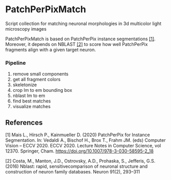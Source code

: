 # PatchPerPixMatch
Script collection for matching neuronal morphologies in 3d multicolor light microscopy images

PatchPerPixMatch is based on PatchPerPix instance segmentations [[1]](#1). 
Moreover, it depends on NBLAST [[2]](#2) to score how well PatchPerPix fragments align with a given target neuron.

### Pipeline
1. remove small components
2. get all fragment colors
3. skeletonize
4. crop lm to em bounding box
5. nblast lm to em
6. find best matches
7. visualize matches

## References
<a id="1">[1]</a> 
Mais L., Hirsch P., Kainmueller D. (2020) 
PatchPerPix for Instance Segmentation. 
In: Vedaldi A., Bischof H., Brox T., Frahm JM. (eds) Computer Vision – ECCV 2020. ECCV 2020. 
Lecture Notes in Computer Science, vol 12370. 
Springer, Cham. https://doi.org/10.1007/978-3-030-58595-2_18

<a id="2">[2]</a> 
Costa, M., Manton, J.D., Ostrovsky, A.D., Prohaska, S., Jefferis, G.S. (2016)
Nblast: rapid, sensitivecomparison of neuronal structure and construction of neuron family databases. 
Neuron 91(2), 293–311
